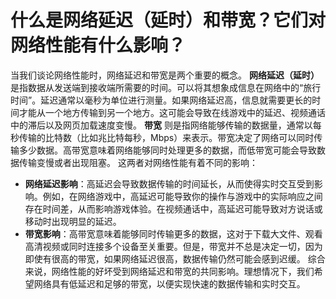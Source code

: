 # 什么是网络延迟（延时）和带宽？它们对网络性能有什么影响？
当我们谈论网络性能时，网络延迟和带宽是两个重要的概念。
**网络延迟（延时）** 是指数据从发送端到接收端所需要的时间。可以将其想象成信息在网络中的“旅行时间”。延迟通常以毫秒为单位进行测量。如果网络延迟高，信息就需要更长的时间才能从一个地方传输到另一个地方。这可能会导致在线游戏中的延迟、视频通话中的滞后以及网页加载速度变慢。
**带宽** 则是指网络能够传输的数据量，通常以每秒传输的比特数（比如兆比特每秒，Mbps）来表示。带宽决定了网络可以同时传输多少数据。高带宽意味着网络能够同时处理更多的数据，而低带宽可能会导致数据传输变慢或者出现阻塞。
这两者对网络性能有着不同的影响：
+  **网络延迟影响**：高延迟会导致数据传输的时间延长，从而使得实时交互受到影响。例如，在网络游戏中，高延迟可能导致你的操作与游戏中的实际响应之间存在时间差，从而影响游戏体验。在视频通话中，高延迟可能导致对方说话或移动时出现明显的延迟。 
+  **带宽影响**：高带宽意味着能够同时传输更多的数据，这对于下载大文件、观看高清视频或同时连接多个设备至关重要。但是，带宽并不总是决定一切，因为即使有很高的带宽，如果网络延迟很高，数据传输仍然可能会感到迟缓。 
综合来说，网络性能的好坏受到网络延迟和带宽的共同影响。理想情况下，我们希望网络具有低延迟和足够的带宽，以便实现快速的数据传输和实时交互。
